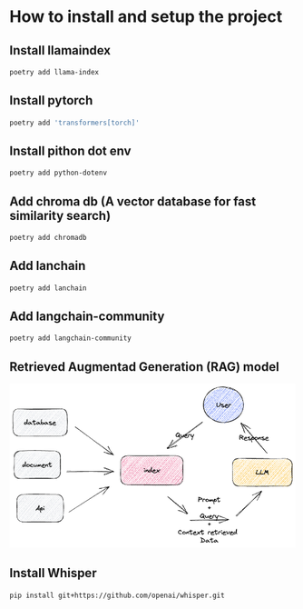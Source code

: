 # How to install and setup the project

## Install llamaindex

```bash
poetry add llama-index
```

## Install pytorch

```bash
poetry add 'transformers[torch]'
```

## Install pithon dot env

```bash
poetry add python-dotenv
```

## Add chroma db (A vector database for fast similarity search)

```bash
poetry add chromadb
```

## Add lanchain

```bash
poetry add lanchain
```

## Add langchain-community

```bash
poetry add langchain-community
```

## Retrieved Augmentad Generation (RAG) model

![Retrieved Augmentad Generation (RAG) model](./assets/01_concept.excalidraw.png)

## Install Whisper

```bash
pip install git+https://github.com/openai/whisper.git
```
